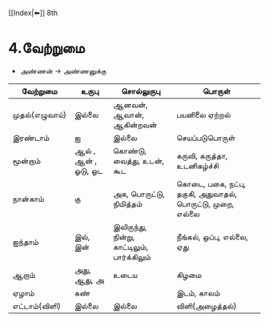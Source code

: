 [[Index|⬅️]]
8th
# 4.வேற்றுமை
- அண்ணன் -> அண்ணனுக்கு

| வேற்றுமை | உருபு | சொல்லுருபு | பொருள்‌ |
| --- | --- | --- | --- |
| முதல்‌(எழுவாய்‌) | இல்லை |ஆனவன்‌, ஆவான்‌, ஆகின்றவன்‌ | பயனிலை ஏற்றல்‌ |
| இரண்டாம்‌ | ஐ | இல்லை | செயப்படுபொருள்‌ |
| மூன்றாம்‌ | ஆல் , ஆன் , ஓடு, ஒட | கொண்டு, வைத்து, உடன்‌, கூட | கருவி, கருத்தா, உடனிகழ்ச்சி |
| நான்காம்‌ | கு | அக, பொருட்டு, நிமித்தம்‌ | கொடை, பகை, நட்பு, தகுகி, அதுவாதல்‌, பொருட்டு, முறை, எல்லை |
| ஐந்தாம்‌ | இல்‌, இன்‌ | இலிருந்து, நின்று, காட்டிலும்‌, பார்க்கிலும் | நீங்கல்‌, ஒப்பு, எல்லை, ஏது |
| ஆறாம்‌ | அது, ஆது, அ | உடைய | கிழமை |
| ஏழாம்‌ | கண்‌ | | இடம்‌, காலம்‌ |
| எட்டாம்‌(விளி) | இல்லை | இல்லை | விளி(அழைத்தல்‌) |
